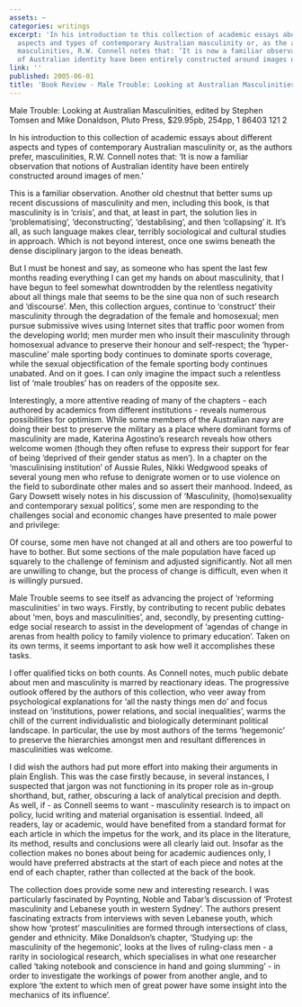 ```yaml
---
assets: ~
categories: writings
excerpt: 'In his introduction to this collection of academic essays about different
  aspects and types of contemporary Australian masculinity or, as the authors prefer,
  masculinities, R.W. Connell notes that: ‘It is now a familiar observation that notions
  of Australian identity have been entirely constructed around images of men.’ '
link: ''
published: 2005-06-01
title: 'Book Review - Male Trouble: Looking at Australian Masculinities'
---
```

Male Trouble: Looking at Australian Masculinities, edited by Stephen
Tomsen and Mike Donaldson, Pluto Press, $29.95pb, 254pp, 1 86403 121 2

In his introduction to this collection of academic essays about
different aspects and types of contemporary Australian masculinity or,
as the authors prefer, masculinities, R.W. Connell notes that: ‘It is
now a familiar observation that notions of Australian identity have been
entirely constructed around images of men.’

This is a familiar observation. Another old chestnut that better sums up
recent discussions of masculinity and men, including this book, is that
masculinity is in ‘crisis’, and that, at least in part, the solution
lies in ‘problematising’, ‘deconstructing’, ‘destablising’, and then
‘collapsing’ it. It’s all, as such language makes clear, terribly
sociological and cultural studies in approach. Which is not beyond
interest, once one swims beneath the dense disciplinary jargon to the
ideas beneath.

But I must be honest and say, as someone who has spent the last few
months reading everything I can get my hands on about masculinity, that
I have begun to feel somewhat downtrodden by the relentless negativity
about all things male that seems to be the sine qua non of such research
and ‘discourse’. Men, this collection argues, continue to ‘construct’
their masculinity through the degradation of the female and homosexual;
men pursue submissive wives using Internet sites that traffic poor women
from the developing world; men murder men who insult their masculinity
through homosexual advance to preserve their honour and self-respect;
the ‘hyper-masculine’ male sporting body continues to dominate sports
coverage, while the sexual objectification of the female sporting body
continues unabated. And on it goes. I can only imagine the impact such a
relentless list of ‘male troubles’ has on readers of the opposite sex.

Interestingly, a more attentive reading of many of the chapters - each
authored by academics from different institutions - reveals numerous
possibilities for optimism. While some members of the Australian navy
are doing their best to preserve the military as a place where dominant
forms of masculinity are made, Katerina Agostino’s research reveals how
others welcome women (though they often refuse to express their support
for fear of being ‘deprived of their gender status as men’). In a
chapter on the ‘masculinising institution’ of Aussie Rules, Nikki
Wedgwood speaks of several young men who refuse to denigrate women or to
use violence on the field to subordinate other males and so assert their
manhood. Indeed, as Gary Dowsett wisely notes in his discussion of
‘Masculinity, (homo)sexuality and contemporary sexual politics’, some
men are responding to the challenges social and economic changes have
presented to male power and privilege:

Of course, some men have not changed at all and others are too powerful
to have to bother. But some sections of the male population have faced
up squarely to the challenge of feminism and adjusted significantly. Not
all men are unwilling to change, but the process of change is difficult,
even when it is willingly pursued.

Male Trouble seems to see itself as advancing the project of ‘reforming
masculinities’ in two ways. Firstly, by contributing to recent public
debates about ‘men, boys and masculinities’, and, secondly, by
presenting cutting-edge social research to assist in the development of
‘agendas of change in arenas from health policy to family violence to
primary education’. Taken on its own terms, it seems important to ask
how well it accomplishes these tasks.

I offer qualified ticks on both counts. As Connell notes, much public
debate about men and masculinity is marred by reactionary ideas. The
progressive outlook offered by the authors of this collection, who veer
away from psychological explanations for ‘all the nasty things men do’
and focus instead on ‘institutions, power relations, and social
inequalities’, warms the chill of the current individualistic and
biologically determinant political landscape. In particular, the use by
most authors of the terms ‘hegemonic’ to preserve the hierarchies
amongst men and resultant differences in masculinities was welcome.

I did wish the authors had put more effort into making their arguments
in plain English. This was the case firstly because, in several
instances, I suspected that jargon was not functioning in its proper
role as in-group shorthand, but, rather, obscuring a lack of analytical
precision and depth. As well, if - as Connell seems to want -
masculinity research is to impact on policy, lucid writing and material
organisation is essential. Indeed, all readers, lay or academic, would
have benefited from a standard format for each article in which the
impetus for the work, and its place in the literature, its method,
results and conclusions were all clearly laid out. Insofar as the
collection makes no bones about being for academic audiences only, I
would have preferred abstracts at the start of each piece and notes at
the end of each chapter, rather than collected at the back of the book.

The collection does provide some new and interesting research. I was
particularly fascinated by Poynting, Noble and Tabar’s discussion of
‘Protest masculinity and Lebanese youth in western Sydney’. The authors
present fascinating extracts from interviews with seven Lebanese youth,
which show how ‘protest’ masculinities are formed through intersections
of class, gender and ethnicity. Mike Donaldson’s chapter, ‘Studying up:
the masculinity of the hegemonic’, looks at the lives of ruling-class
men - a rarity in sociological research, which specialises in what one
researcher called ‘taking notebook and conscience in hand and going
slumming’ - in order to investigate the workings of power from another
angle, and to explore ‘the extent to which men of great power have some
insight into the mechanics of its influence’.